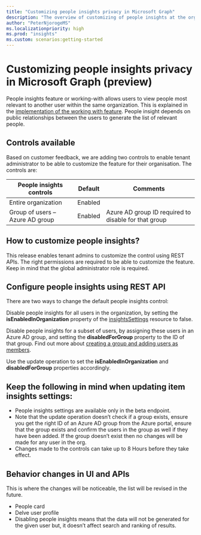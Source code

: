 ```yaml
---
title: "Customizing people insights privacy in Microsoft Graph"
description: "The overview of customizing of people insights at the organization level"
author: "PeterNjorogeMS"
ms.localizationpriority: high
ms.prod: "insights"
ms.custom: scenarios:getting-started
---
```


# Customizing people insights privacy in Microsoft Graph  (preview)

People insights feature or working-with allows users to view people most relevant to another user within the same organization. This is explained in the [implementation of the working with feature](people-example.md#implementation-of-the-working-with-feature). People insight depends on public relationships between the users to generate the list of relevant people.   

## Controls available 

Based on customer feedback, we are adding two controls to enable tenant administrator to be able to customize the feature for their organisation. The controls are: 

|People insights controls | Default | Comments |
|-------------------------|---------|----------|
|Entire organization  | Enabled |
Group of users – Azure AD group | Enabled | Azure AD group ID required to disable for that group |

## How to customize people insights? 

This release enables tenant admins to customize the control using REST APIs. The right permissions are required to be able to customize the feature. Keep in mind that the global administrator role is required. 

## Configure people insights using REST API 

There are two ways to change the default people insights control: 

Disable people insights for all users in the organization, by setting the **isEnabledInOrganization** property of the [insightsSettings](/graph/api/resources/insightssettings?view=graph-rest-beta&preserve-view=true) resource to false. 

Disable people insights for a subset of users, by assigning these users in an Azure AD group, and setting the **disabledForGroup** property to the ID of that group. Find out more about [creating a group and adding users as members](/azure/active-directory/fundamentals/active-directory-groups-create-azure-portal). 

Use the update operation to set the **isEnabledInOrganization** and **disabledForGroup** properties accordingly. 

## Keep the following in mind when updating item insights settings: 
* People insights settings are available only in the beta endpoint. 
* Note that the update operation doesn’t check if a group exists, ensure you get the right ID of an Azure AD group from the Azure portal, ensure that the group exists and confirm the users in the group as well if they have been added. If the group doesn’t exist then no changes will be made for any user in the org. 
* Changes made to the controls can take up to 8 Hours before they take effect. 

## Behavior changes in UI and APIs 

This is where the changes will be noticeable, the list will be revised in the future.  
* People card 
* Delve user profile 
* Disabling people insights means that the data will not be generated for the given user but, it doesn’t affect search and ranking of results. 
